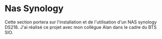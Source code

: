 # Nas Synology

Cette section portera sur l'installation et de l'utilisation d'un NAS synology DS218.
J'ai réalisé ce projet avec mon collègue Alan dans le cadre du BTS SIO.

